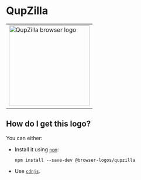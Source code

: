 # QupZilla

<table>
    <tr height=230>
        <td>
            <a href="https://github.com/alrra/browser-logos/tree/20e294dcf8dfb15fef066ac19565cc01ff78873f/src/archive/qupzilla">
                <img width=220 src="https://raw.githubusercontent.com/alrra/browser-logos/20e294dcf8dfb15fef066ac19565cc01ff78873f/src/archive/qupzilla/qupzilla_512x512.png" alt="QupZilla browser logo">
            </a>
        </td>
    </tr>
</table>

## How do I get this logo?

You can either:

* Install it using [`npm`][npm]:

  `npm install --save-dev @browser-logos/qupzilla`

* Use [`cdnjs`][cdnjs].

<!-- Link labels: -->

[cdnjs]: https://cdnjs.com/libraries/browser-logos
[npm]: https://www.npmjs.com/
